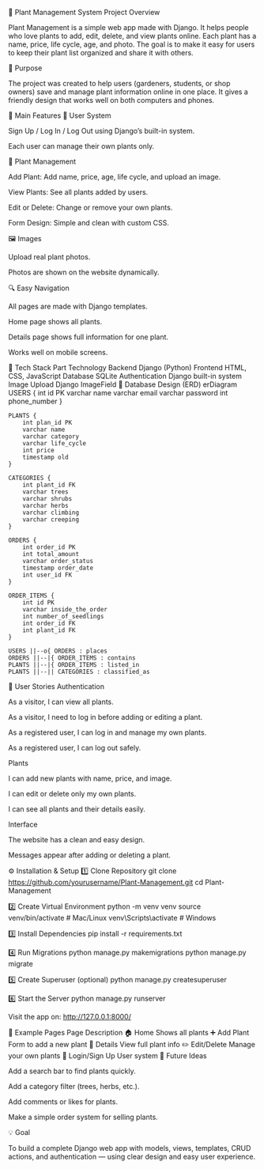 🌱 Plant Management System
Project Overview

Plant Management is a simple web app made with Django.
It helps people who love plants to add, edit, delete, and view plants online.
Each plant has a name, price, life cycle, age, and photo.
The goal is to make it easy for users to keep their plant list organized and share it with others.

🎯 Purpose

The project was created to help users (gardeners, students, or shop owners) save and manage plant information online in one place.
It gives a friendly design that works well on both computers and phones.

🌿 Main Features
🔐 User System

Sign Up / Log In / Log Out using Django’s built-in system.

Each user can manage their own plants only.

🌼 Plant Management

Add Plant: Add name, price, age, life cycle, and upload an image.

View Plants: See all plants added by users.

Edit or Delete: Change or remove your own plants.

Form Design: Simple and clean with custom CSS.

🖼️ Images

Upload real plant photos.

Photos are shown on the website dynamically.

🔍 Easy Navigation

All pages are made with Django templates.

Home page shows all plants.

Details page shows full information for one plant.

Works well on mobile screens.

🧱 Tech Stack
Part	Technology
Backend	Django (Python)
Frontend	HTML, CSS, JavaScript
Database	SQLite
Authentication	Django built-in system
Image Upload	Django ImageField
🧩 Database Design (ERD)
erDiagram
    USERS {
        int id PK
        varchar name
        varchar email
        varchar password
        int phone_number
    }

    PLANTS {
        int plan_id PK
        varchar name
        varchar category
        varchar life_cycle
        int price
        timestamp old
    }

    CATEGORIES {
        int plant_id FK
        varchar trees
        varchar shrubs
        varchar herbs
        varchar climbing
        varchar creeping
    }

    ORDERS {
        int order_id PK
        int total_amount
        varchar order_status
        timestamp order_date
        int user_id FK
    }

    ORDER_ITEMS {
        int id PK
        varchar inside_the_order
        int number_of_seedlings
        int order_id FK
        int plant_id FK
    }

    USERS ||--o{ ORDERS : places
    ORDERS ||--|{ ORDER_ITEMS : contains
    PLANTS ||--|{ ORDER_ITEMS : listed_in
    PLANTS ||--|| CATEGORIES : classified_as

👥 User Stories
Authentication

As a visitor, I can view all plants.

As a visitor, I need to log in before adding or editing a plant.

As a registered user, I can log in and manage my own plants.

As a registered user, I can log out safely.

Plants

I can add new plants with name, price, and image.

I can edit or delete only my own plants.

I can see all plants and their details easily.

Interface

The website has a clean and easy design.

Messages appear after adding or deleting a plant.

⚙️ Installation & Setup
1️⃣ Clone Repository
git clone https://github.com/yourusername/Plant-Management.git
cd Plant-Management

2️⃣ Create Virtual Environment
python -m venv venv
source venv/bin/activate  # Mac/Linux
venv\Scripts\activate     # Windows

3️⃣ Install Dependencies
pip install -r requirements.txt

4️⃣ Run Migrations
python manage.py makemigrations
python manage.py migrate

5️⃣ Create Superuser (optional)
python manage.py createsuperuser

6️⃣ Start the Server
python manage.py runserver


Visit the app on: http://127.0.0.1:8000/

📸 Example Pages
Page	Description
🏠 Home	Shows all plants
➕ Add Plant	Form to add a new plant
🧾 Details	View full plant info
✏️ Edit/Delete	Manage your own plants
🔐 Login/Sign Up	User system
🚀 Future Ideas

Add a search bar to find plants quickly.

Add a category filter (trees, herbs, etc.).

Add comments or likes for plants.

Make a simple order system for selling plants.

💡 Goal

To build a complete Django web app with models, views, templates, CRUD actions, and authentication — using clear design and easy user experience.